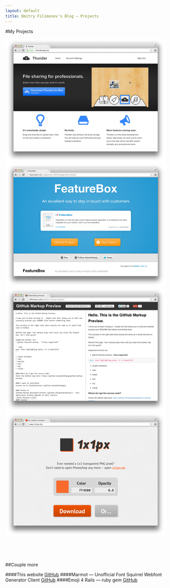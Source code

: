 ```yaml
---
layout: default
title: Dmitry Filimonov's Blog — Projects
---
```

#My Projects

[ ![Thunder](/assets/thunder.png) ](https://thunderapp.me/)
[ ![FeatureBox](/assets/featurebox.png) ](http://featurebox.me/)
[ ![GitHub Markup Preview](/assets/preview.png) ](http://dfilimonov.com/github-markup-preview)
[ ![1x1px](/assets/1x1px.png) ](http://1x1px.me/)

<div style="height:50px;">&nbsp;</div>

##Couple more

####This website 
[GitHub](https://github.com/petethepig/petethepig.github.io)
####Marmot — Unofficial Font Squirrel Webfont Generator Client 
[GitHub](https://github.com/petethepig/marmot)
####Emoji 4 Rails — ruby gem 
[GitHub](https://github.com/petethepig/emoji4rails)